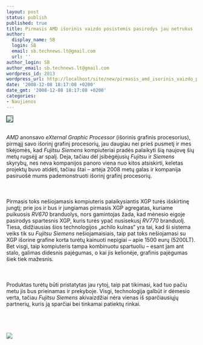 ```yaml
---
layout: post
status: publish
published: true
title: Pirmasis AMD išorinis vaizdo posistemis pasirodys jau netrukus
author:
  display_name: SB
  login: SB
  email: sb.technews.lt@gmail.com
  url: ''
author_login: SB
author_email: sb.technews.lt@gmail.com
wordpress_id: 2813
wordpress_url: http://localhost/site/new/pirmasis_amd_isorinis_vaizdo_posistemis_pasirodys_jau_netrukus/
date: '2008-12-08 18:17:08 +0200'
date_gmt: '2008-12-08 18:17:08 +0200'
categories:
- Naujienos
---
```

<div class="imgright"><img src="http://tbn1.google.com/images?q=tbn:1iYVqZ8sI65-DM:http://bp2.blogger.com/_30PRmkOl4ro/SEkYv9mU23I/AAAAAAAAArI/OJ9nDL470ts/s320/amd_xgp_1.png" border="1"></div>
<p><br><i>AMD</i> anonsavo <i>eXternal Graphic Processor</i> (išorinis grafinis procesorius), pirmąjį savo išorinį grafinį procesorių, jau daugiau nei prieš pusmetį ir mes tikėjomės, kad <i>Fujitsu Siemens</i> kompiuteriai pradės palaikyti šią naujovę šių metų rugsėjį ar spalį. Deja, tačiau dėl įsibėgėjusių <i>Fujitsu</i> ir <i>Siemens</i> skyrybų, nes neva kompanijos panoro viena nuo kitos atsiskirti, keletas projektų buvo atidėti, tačiau štai – artėja 2008 metų galas ir kompanija pasiruošė mums pademonstruoti išorinį grafinį procesorių.<br />
<br><br />
<br>Pirmasis toks nešiojamasis kompiuteris palaikysiantis XGP turės išskirtinę jungtį; prie jos ir bus ir jungiamas pirmasis XGP agregatas, kuriame puikuosis <i>RV670</i> branduolys, nors gamintojas žada, kad mėnesio eigoje pasirodys spartesnis XGP, kuris turės ypač nusisekusį <i>RV770</i> branduolį. Tiesa, didžiausias šios technologijos „achilo kulnas“ yra tai, kad ši sistema veiks tik su <i>Fujitsu Siemens</i> nešiojamaisiais, taip pat toks nešiojamasi su XGP išorine grafine korta turėtų kainuoti nepigiai – apie 1500 eurų (5200LT). Bet visgi, taip kompiuteris tampa kombinuotu spartuoliu – esant jam ant stalo, galimas didesnis pajėgumas, o kai jis kelionėje, grafinis pajėgumas šiek tiek mažesnis.<br />
<br><br />
<br>Produktas turėtų būti pristatytas jau rytoj, taip pat tikimasi, kad tuo pačiu metu jis bus prieinamas ir prekyboje. Visgi, technologija galbūt ir dėmesio verta, tačiau <i>Fujitsu Siemens</i> akivaizdžiai nėra vienas iš sparčiausiųjų partnerių, kuris ją sparčiai bei tinkamai patiektų rinkai.<br />
<br><br />
<br><br><img src="http://www.technews.lt/upl/Failai/ati-xgp.bmp"><br><br />
<br><br />
<br><br />
<br></p>
